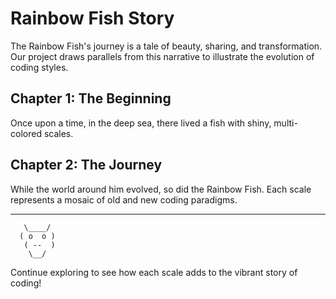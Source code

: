 # Rainbow Fish Story

The Rainbow Fish's journey is a tale of beauty, sharing, and transformation. Our project draws parallels from this narrative to illustrate the evolution of coding styles.

## Chapter 1: The Beginning
Once upon a time, in the deep sea, there lived a fish with shiny, multi-colored scales.

## Chapter 2: The Journey
While the world around him evolved, so did the Rainbow Fish. Each scale represents a mosaic of old and new coding paradigms.

---

```ascii
   \____/ 
  ( o  o )
   ( --  )
    \__/
```

Continue exploring to see how each scale adds to the vibrant story of coding!

